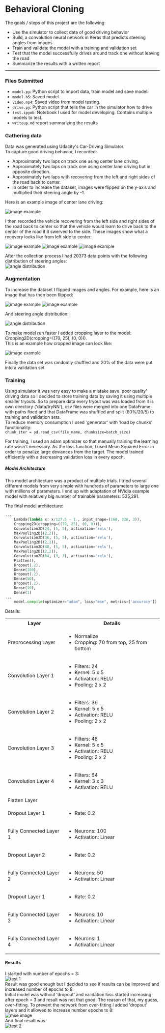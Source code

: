 # **Behavioral Cloning** 

The goals / steps of this project are the following:
* Use the simulator to collect data of good driving behavior
* Build, a convolution neural network in Keras that predicts steering angles from images
* Train and validate the model with a training and validation set
* Test that the model successfully drives around track one without leaving the road
* Summarize the results with a written report


[//]: # (Image References)

[image1]: img/center_reg.jpg "Recorded image sample"
[image2]: img/center_rec_l_1.jpg "Recovery Left Image"
[image3]: img/center_rec_l_2.jpg "Recovery Left Image"
[image4]: img/center_rec_l_3.jpg "Recovery Left Image"
[image5]: img/center_fl.jpg "Flipped Image"
[image6]: img/center_cr.jpg "Cropped Image"

[angle_dist_image1]: img/angle_dist.png "Angle Dist Image"
[angle_dist_image2]: img/angle_dist_aug.png "Angle Dist Image"
[mse_image1]: img/mse_training.png "MSE Image"


[res_image1]: img/res1.gif "First test"
[res_image2]: img/res2.gif "Second test"

---
### Files Submitted

* `model.py`: Python script to import data, train model and save model.
* `model.h5`: Saved model.
* `video.mp4`: Saved video from model testing.
* `drive.py`: Python script that tells the car in the simulator how to drive
* `test.ipynb`: Notebook I used for model developing. Contains multiple models to test.
* `writeup.md` report summarizing the results

### Gathering data

Data was generated using Udacity's Car-Driving Simulator.  
To capture good driving behavior, I recorded:
* Approximately two laps on track one using center lane driving.  
* Approximately two laps on track one using center lane driving but in opposite direction.  
* Approximately two laps with recovering from the left and right sides of the road back to center. 
* In order to increase the dataset, images were flipped on the y-axis and multiplied their steering angle by -1. 

Here is an example image of center lane driving:

![image example][image1]

I then recorded the vehicle recovering from the left side and right sides of the road back to center so that the vehicle would 
learn to drive back to the center of the road if it swerved to the side. These images show what a recovery looks like from left 
side to center:

![image example][image2]
![image example][image3]
![image example][image4]

After the collection process I had 20373 data points with the following distribution of steering angles:  
![angle distribution][angle_dist_image1]  

### Augmentation

To increase the dataset I flipped images and angles. For example, here is an image that has then been flipped:  

![image example][image1]
![image example][image5]

And steering angle distribution:  

![angle distribution][angle_dist_image2]

To make model run faster I added cropping layer to the model: Cropping2D(cropping=((70, 25), (0, 0))).  
This is an example how cropped image can look like:

![image example][image6]  

Finally the data set was randomly shuffled and 20% of the data were put into a validation set.   

### Training

Using simulator it was very easy to make a mistake save 'poor quality' driving data so I decided to store training data by saving it 
using multiple smaller tryouts. So to prepare data every tryout was was loaded from it is own directory ('data/tryNN'), 
csv files were merged into one DataFrame with paths fixed and that DataFrame was shuffled and split (80%/20/5) to training and validation sets.  
To reduce memory consumption I used 'generator' with 'load by chunks' functionality:  
``` chunk_iter = pd.read_csv(file_name, chunksize=batch_size) ```  

For training, I used an adam optimizer so that manually training the learning rate wasn't necessary. As the loss function, 
I used Mean Squared Error in order to penalize large deviances from the target. The model trained efficiently with a 
decreasing validation loss in every epoch.  

##### Model Architecture

This model architecture was a product of multiple trials. I tried several different models from very simple with hundreds of parameters 
to large one with millions of parameters. I end up with adaptation of NVidia example model with relatively big number of 
trainable parameters: 535,291.  

The final model architecture: 
```python
...
    Lambda(lambda x: x/127.5 - 1., input_shape=(160, 320, 3)),
    Cropping2D(cropping=((70, 25), (0, 0))),
    Convolution2D(24, (5, 5), activation='relu'),
    MaxPooling2D((2,2)),
    Convolution2D(36, (5, 5), activation='relu'),
    MaxPooling2D((2,2)),
    Convolution2D(48, (5, 5), activation='relu'),
    MaxPooling2D((2,2)),
    Convolution2D(64, (3, 3), activation='relu'),
    Flatten(),
    Dropout(.2),
    Dense(100),
    Dropout(.2),
    Dense(50),
    Dropout(.2),
    Dense(10),
    Dense(1)
...
    model.compile(optimizer="adam", loss="mse", metrics=['accuracy'])   
```
Details:  
<table>
	<th>Layer</th><th>Details</th>
    <tr><td>Preprocessing Layer</td>
		<td><ul>
				<li>Normalize</li>
                <li>Cropping: 70 from top, 25 from bottom</li>
			</ul>
		</td>
	</tr>
	<tr><td>Convolution Layer 1</td>
		<td><ul>
				<li>Filters: 24</li>
				<li>Kernel: 5 x 5</li>
				<li>Activation: RELU</li>
				<li>Pooling: 2 x 2</li>
			</ul>
		</td>
	</tr>
	<tr><td>Convolution Layer 2</td>
		<td><ul>
				<li>Filters: 36</li>
				<li>Kernel: 5 x 5</li>
				<li>Activation: RELU</li>
				<li>Pooling: 2 x 2</li>
			</ul>
		</td>
	</tr>
	<tr><td>Convolution Layer 3</td>
		<td><ul>
				<li>Filters: 48</li>
				<li>Kernel: 5 x 5</li>
				<li>Activation: RELU</li>
				<li>Pooling: 2 x 2</li>
			</ul>
		</td>
	</tr>   
    <tr><td>Convolution Layer 4</td>
		<td><ul>
				<li>Filters: 64</li>
				<li>Kernel: 3 x 3</li>
				<li>Activation: RELU</li>
			</ul>
		</td>
	</tr>  
	<tr><td>Flatten Layer</td><td><ul></ul></td></tr>
	<tr><td>Dropout Layer 1</td><td><ul><li>Rate: 0.2</li></ul></td></tr>
	<tr><td>Fully Connected Layer 1</td>
		<td><ul>
				<li>Neurons: 100</li>
                <li>Activation: Linear</li>
			</ul>
		</td>
	</tr>
	<tr><td>Dropout Layer 2</td><td><ul><li>Rate: 0.2</li></ul></td></tr>
   	<tr><td>Fully Connected Layer 2</td>
		<td><ul>
				<li>Neurons: 50</li>
                <li>Activation: Linear</li>
			</ul>
		</td>
	</tr>
	<tr><td>Dropout Layer 1</td><td><ul><li>Rate: 0.2</li></ul></td></tr>
	<tr><td>Fully Connected Layer 3</td>
		<td><ul>
				<li>Neurons: 10</li>
                <li>Activation: Linear</li>
			</ul>
		</td>
	</tr>
    <tr><td>Fully Connected Layer 4</td>
		<td><ul>
				<li>Neurons: 1</li>
                <li>Activation: Linear</li>
			</ul>
		</td>
	</tr>
</table>

#### Results
I started with number of epochs = 3:  
![test 1][res_image1]  
Result was good enough but I decided to see if results can be improved and increased number of epochs to 8.  
Initial model was without 'dropout' and validation loss started increasing after epoch = 3 and result was not that good. 
The reason of that, my guess, over-fitting.
To prevent the network from over-fitting I added 'dropout' layers and it allowed to increase number epochs to 8:   
![mse image][mse_image1]  
And final result was:  
![test 2][res_image2]
